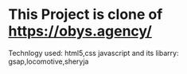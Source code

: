 # This Project is clone of https://obys.agency/
Technlogy used:
html5,css
javascript and its libarry: gsap,locomotive,sheryja
